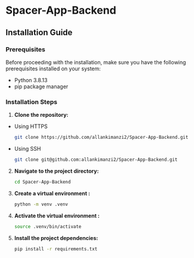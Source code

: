 # Spacer-App-Backend

## Installation Guide

### Prerequisites

Before proceeding with the installation, make sure you have the following prerequisites installed on your system:

- Python 3.8.13
- pip package manager

### Installation Steps

1. **Clone the repository:**
- Using HTTPS
   ```bash
   git clone https://github.com/allankimanzi2/Spacer-App-Backend.git
   ```
 - Using SSH
    ```bash
   git clone git@github.com:allankimanzi2/Spacer-App-Backend.git
   ```

2. **Navigate to the project directory:**

   ```bash
   cd Spacer-App-Backend
   ```

3. **Create a virtual environment :**

   ```bash
   python -m venv .venv
   ```

4. **Activate the virtual environment :**

   ```bash
   source .venv/bin/activate
   ```

5. **Install the project dependencies:**

   ```bash
   pip install -r requirements.txt
   ```